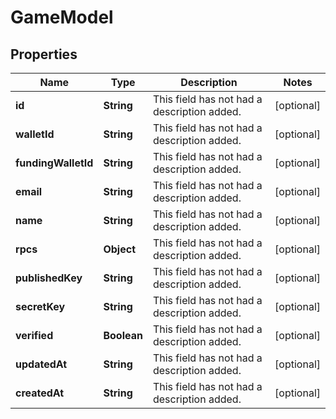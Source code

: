 

# GameModel


## Properties

| Name | Type | Description | Notes |
|------------ | ------------- | ------------- | -------------|
|**id** | **String** | This field has not had a description added. |  [optional] |
|**walletId** | **String** | This field has not had a description added. |  [optional] |
|**fundingWalletId** | **String** | This field has not had a description added. |  [optional] |
|**email** | **String** | This field has not had a description added. |  [optional] |
|**name** | **String** | This field has not had a description added. |  [optional] |
|**rpcs** | **Object** | This field has not had a description added. |  [optional] |
|**publishedKey** | **String** | This field has not had a description added. |  [optional] |
|**secretKey** | **String** | This field has not had a description added. |  [optional] |
|**verified** | **Boolean** | This field has not had a description added. |  [optional] |
|**updatedAt** | **String** | This field has not had a description added. |  [optional] |
|**createdAt** | **String** | This field has not had a description added. |  [optional] |



